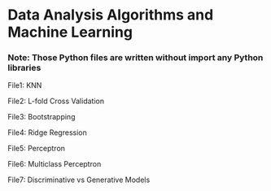 # Data Analysis Algorithms and Machine Learning

### Note: Those Python files are written without import any Python libraries

File1: KNN

File2: L-fold Cross Validation

File3: Bootstrapping

File4: Ridge Regression

File5: Perceptron

File6: Multiclass Perceptron

File7: Discriminative vs Generative Models
